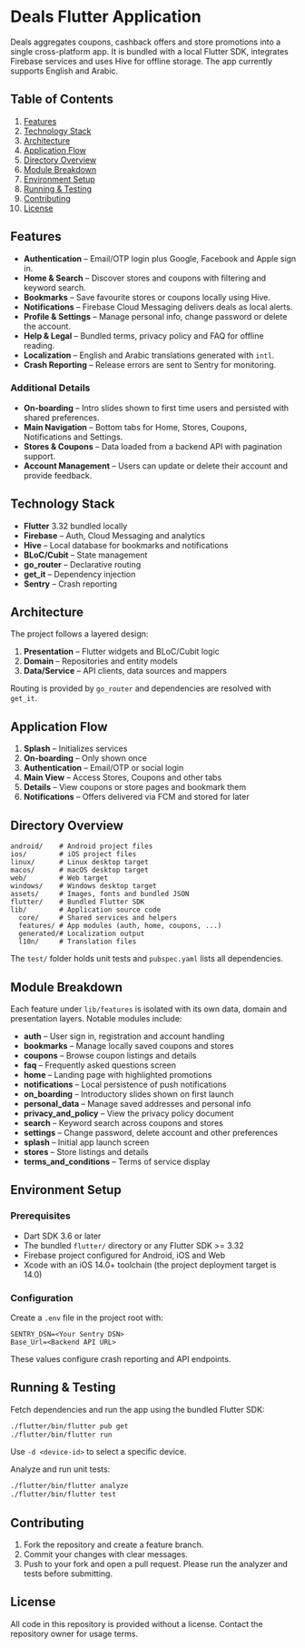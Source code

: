 # Deals Flutter Application

Deals aggregates coupons, cashback offers and store promotions into a single cross-platform app. It is bundled with a local Flutter SDK, integrates Firebase services and uses Hive for offline storage. The app currently supports English and Arabic.

## Table of Contents
1. [Features](#features)
2. [Technology Stack](#technology-stack)
3. [Architecture](#architecture)
4. [Application Flow](#application-flow)
5. [Directory Overview](#directory-overview)
6. [Module Breakdown](#module-breakdown)
7. [Environment Setup](#environment-setup)
8. [Running & Testing](#running--testing)
9. [Contributing](#contributing)
10. [License](#license)

## Features
- **Authentication** – Email/OTP login plus Google, Facebook and Apple sign in.
- **Home & Search** – Discover stores and coupons with filtering and keyword search.
- **Bookmarks** – Save favourite stores or coupons locally using Hive.
- **Notifications** – Firebase Cloud Messaging delivers deals as local alerts.
- **Profile & Settings** – Manage personal info, change password or delete the account.
- **Help & Legal** – Bundled terms, privacy policy and FAQ for offline reading.
- **Localization** – English and Arabic translations generated with `intl`.
- **Crash Reporting** – Release errors are sent to Sentry for monitoring.

### Additional Details
- **On‑boarding** – Intro slides shown to first time users and persisted with shared preferences.
- **Main Navigation** – Bottom tabs for Home, Stores, Coupons, Notifications and Settings.
- **Stores & Coupons** – Data loaded from a backend API with pagination support.
- **Account Management** – Users can update or delete their account and provide feedback.

## Technology Stack
- **Flutter** 3.32 bundled locally
- **Firebase** – Auth, Cloud Messaging and analytics
- **Hive** – Local database for bookmarks and notifications
- **BLoC/Cubit** – State management
- **go_router** – Declarative routing
- **get_it** – Dependency injection
- **Sentry** – Crash reporting

## Architecture
The project follows a layered design:
1. **Presentation** – Flutter widgets and BLoC/Cubit logic
2. **Domain** – Repositories and entity models
3. **Data/Service** – API clients, data sources and mappers

Routing is provided by `go_router` and dependencies are resolved with `get_it`.

## Application Flow
1. **Splash** – Initializes services
2. **On‑boarding** – Only shown once
3. **Authentication** – Email/OTP or social login
4. **Main View** – Access Stores, Coupons and other tabs
5. **Details** – View coupons or store pages and bookmark them
6. **Notifications** – Offers delivered via FCM and stored for later

## Directory Overview
```
android/    # Android project files
ios/        # iOS project files
linux/      # Linux desktop target
macos/      # macOS desktop target
web/        # Web target
windows/    # Windows desktop target
assets/     # Images, fonts and bundled JSON
flutter/    # Bundled Flutter SDK
lib/        # Application source code
  core/     # Shared services and helpers
  features/ # App modules (auth, home, coupons, ...)
  generated/# Localization output
  l10n/     # Translation files
```
The `test/` folder holds unit tests and `pubspec.yaml` lists all dependencies.

## Module Breakdown
Each feature under `lib/features` is isolated with its own data, domain and presentation layers. Notable modules include:
- **auth** – User sign in, registration and account handling
- **bookmarks** – Manage locally saved coupons and stores
- **coupons** – Browse coupon listings and details
- **faq** – Frequently asked questions screen
- **home** – Landing page with highlighted promotions
- **notifications** – Local persistence of push notifications
- **on_boarding** – Introductory slides shown on first launch
- **personal_data** – Manage saved addresses and personal info
- **privacy_and_policy** – View the privacy policy document
- **search** – Keyword search across coupons and stores
- **settings** – Change password, delete account and other preferences
- **splash** – Initial app launch screen
- **stores** – Store listings and details
- **terms_and_conditions** – Terms of service display

## Environment Setup
### Prerequisites
- Dart SDK 3.6 or later
- The bundled `flutter/` directory or any Flutter SDK >= 3.32
- Firebase project configured for Android, iOS and Web
- Xcode with an iOS 14.0+ toolchain (the project deployment target is 14.0)

### Configuration
Create a `.env` file in the project root with:
```
SENTRY_DSN=<Your Sentry DSN>
Base_Url=<Backend API URL>
```
These values configure crash reporting and API endpoints.

## Running & Testing
Fetch dependencies and run the app using the bundled Flutter SDK:
```bash
./flutter/bin/flutter pub get
./flutter/bin/flutter run
```
Use `-d <device-id>` to select a specific device.

Analyze and run unit tests:
```bash
./flutter/bin/flutter analyze
./flutter/bin/flutter test
```

## Contributing
1. Fork the repository and create a feature branch.
2. Commit your changes with clear messages.
3. Push to your fork and open a pull request.
Please run the analyzer and tests before submitting.

## License
All code in this repository is provided without a license. Contact the repository owner for usage terms.
